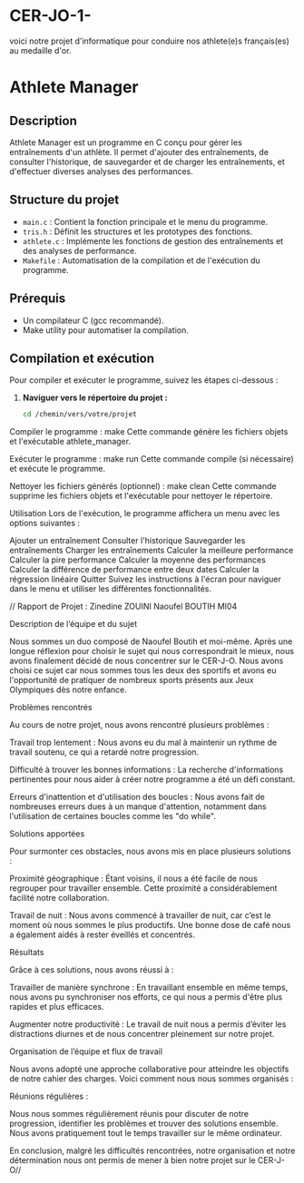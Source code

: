 # CER-JO-1-
voici notre projet d'informatique pour conduire  nos athlete(e)s français(es) au medaille d'or.

# Athlete Manager

## Description

Athlete Manager est un programme en C conçu pour gérer les entraînements d'un athlète. Il permet d'ajouter des entraînements, de consulter l'historique, de sauvegarder et de charger les entraînements, et d'effectuer diverses analyses des performances.

## Structure du projet

- `main.c` : Contient la fonction principale et le menu du programme.
- `tris.h` : Définit les structures et les prototypes des fonctions.
- `athlete.c` : Implémente les fonctions de gestion des entraînements et des analyses de performance.
- `Makefile` : Automatisation de la compilation et de l'exécution du programme.

## Prérequis

- Un compilateur C (gcc recommandé).
- Make utility pour automatiser la compilation.

## Compilation et exécution

Pour compiler et exécuter le programme, suivez les étapes ci-dessous :

1. **Naviguer vers le répertoire du projet :**

   ```sh
   cd /chemin/vers/votre/projet

Compiler le programme :
make
Cette commande génère les fichiers objets et l'exécutable athlete_manager.

Exécuter le programme :
make run
Cette commande compile (si nécessaire) et exécute le programme.

Nettoyer les fichiers générés (optionnel) :
make clean
Cette commande supprime les fichiers objets et l'exécutable pour nettoyer le répertoire.

Utilisation
Lors de l'exécution, le programme affichera un menu avec les options suivantes :

Ajouter un entraînement
Consulter l'historique
Sauvegarder les entraînements
Charger les entraînements
Calculer la meilleure performance
Calculer la pire performance
Calculer la moyenne des performances
Calculer la différence de performance entre deux dates
Calculer la régression linéaire
Quitter
Suivez les instructions à l'écran pour naviguer dans le menu et utiliser les différentes fonctionnalités.


// Rapport de Projet :              Zinedine ZOUINI Naoufel BOUTIH MI04  

 

Description de l’équipe et du sujet 

Nous sommes un duo composé de Naoufel Boutih et moi-même. Après une longue réflexion pour choisir le sujet qui nous correspondrait le mieux, nous avons finalement décidé de nous concentrer sur le CER-J-O. Nous avons choisi ce sujet car nous sommes tous les deux des sportifs et avons eu l'opportunité de pratiquer de nombreux sports présents aux Jeux Olympiques dès notre enfance. 

 

Problèmes rencontrés 

Au cours de notre projet, nous avons rencontré plusieurs problèmes : 

Travail trop lentement : Nous avons eu du mal à maintenir un rythme de travail soutenu, ce qui a retardé notre progression. 

Difficulté à trouver les bonnes informations : La recherche d'informations pertinentes pour nous aider à créer notre programme a été un défi constant. 

Erreurs d'inattention et d'utilisation des boucles : Nous avons fait de nombreuses erreurs dues à un manque d'attention, notamment dans l'utilisation de certaines boucles comme les "do while". 

Solutions apportées 

Pour surmonter ces obstacles, nous avons mis en place plusieurs solutions : 

Proximité géographique : Étant voisins, il nous a été facile de nous regrouper pour travailler ensemble. Cette proximité a considérablement facilité notre collaboration. 

Travail de nuit : Nous avons commencé à travailler de nuit, car c’est le moment où nous sommes le plus productifs. Une bonne dose de café nous a également aidés à rester éveillés et concentrés. 

Résultats 

Grâce à ces solutions, nous avons réussi à : 

Travailler de manière synchrone : En travaillant ensemble en même temps, nous avons pu synchroniser nos efforts, ce qui nous a permis d'être plus rapides et plus efficaces. 

Augmenter notre productivité : Le travail de nuit nous a permis d’éviter les distractions diurnes et de nous concentrer pleinement sur notre projet. 

 

Organisation de l’équipe et flux de travail 

Nous avons adopté une approche collaborative pour atteindre les objectifs de notre cahier des charges. Voici comment nous nous sommes organisés : 

Réunions régulières :  

Nous nous sommes régulièrement réunis pour discuter de notre progression, identifier les problèmes et trouver des solutions ensemble. Nous avons pratiquement tout le temps travailler sur le même ordinateur. 

En conclusion, malgré les difficultés rencontrées, notre organisation et notre détermination nous ont permis de mener à bien notre projet sur le CER-J-O//
   
